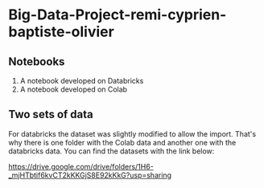 # Big-Data-Project-remi-cyprien-baptiste-olivier

## Notebooks

1. A notebook developed on Databricks
2. A notebook developed on Colab

## Two sets of data

For databricks the dataset was slightly modified to allow the import. That's why there is one folder with the Colab data and another one with the databricks data.
You can find the datasets with the link below:

https://drive.google.com/drive/folders/1H6-_mjHTbtif6kvCT2kKKGjS8E92kKkG?usp=sharing
